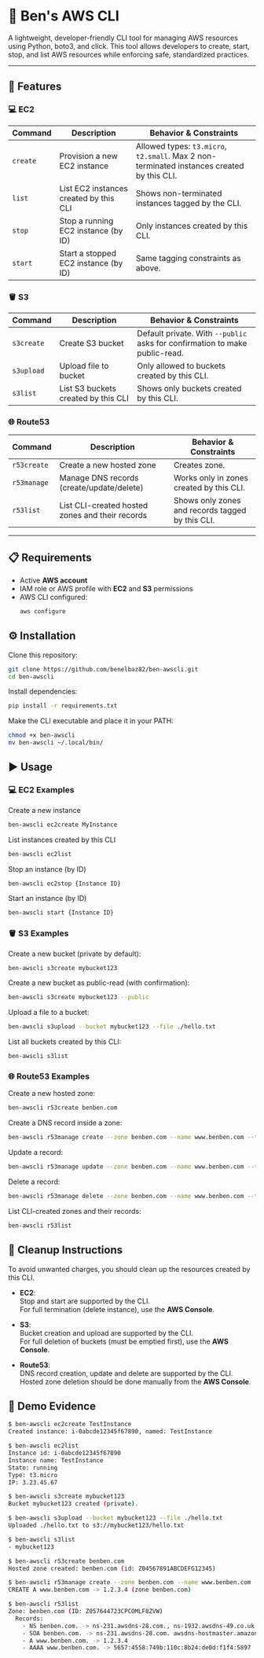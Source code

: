 # 🐧 Ben's AWS CLI

A lightweight, developer-friendly CLI tool for managing AWS resources using Python, boto3, and click.
This tool allows developers to create, start, stop, and list AWS resources while enforcing safe, standardized practices.

---

## 🚀 Features

### 💻 EC2

| Command     | Description                            | Behavior & Constraints                                                                 |
|-------------|----------------------------------------|----------------------------------------------------------------------------------------|
| `create`    | Provision a new EC2 instance           | Allowed types: `t3.micro`, `t2.small`. Max 2 non-terminated instances created by this CLI. |
| `list`      | List EC2 instances created by this CLI | Shows non-terminated instances tagged by the CLI.                                      |
| `stop`      | Stop a running EC2 instance (by ID)    | Only instances created by this CLI.                                        |
| `start`     | Start a stopped EC2 instance (by ID)   | Same tagging constraints as above.                                                     |

### 🪣 S3
| Command       | Description                              | Behavior & Constraints                                                      |
|---------------|------------------------------------------|-----------------------------------------------------------------------------|
| `s3create`    | Create S3 bucket                         | Default private. With `--public` asks for confirmation to make public-read. |
| `s3upload`    | Upload file to bucket                    | Only allowed to buckets created by this CLI.                                |
| `s3list`      | List S3 buckets created by this CLI       | Shows only buckets created by this CLI.                         |

### 🌐 Route53
| Command       | Description                                  | Behavior & Constraints                                        |
|---------------|----------------------------------------------|---------------------------------------------------------------|
| `r53create`   | Create a new hosted zone                     | Creates zone.                 |
| `r53manage`   | Manage DNS records (create/update/delete)    | Works only in zones created by this CLI.                      |
| `r53list`     | List CLI-created hosted zones and their records | Shows only zones and records tagged by this CLI.             |
---

## 📋 Requirements

- Active **AWS account**
- IAM role or AWS profile with **EC2** and **S3** permissions
- AWS CLI configured:
  ```bash
  aws configure
  ```
## ⚙️ Installation

Clone this repository:
```bash
git clone https://github.com/benelbaz82/ben-awscli.git
cd ben-awscli
```
Install dependencies:
```bash
pip install -r requirements.txt
```
Make the CLI executable and place it in your PATH:

```bash
chmod +x ben-awscli
mv ben-awscli ~/.local/bin/
```
## ▶️ Usage

### 💻 EC2 Examples

Create a new instance

```bash
ben-awscli ec2create MyInstance
```
List instances created by this CLI

```bash
ben-awscli ec2list
```
Stop an instance (by ID)

```bash
ben-awscli ec2stop {Instance ID}
```
Start an instance (by ID)

```bash
ben-awscli start {Instance ID}
```

### 🪣 S3 Examples

Create a new bucket (private by default):

```bash
ben-awscli s3create mybucket123
```

Create a new bucket as public-read (with confirmation):

```bash
ben-awscli s3create mybucket123 --public
```

Upload a file to a bucket:

```bash
ben-awscli s3upload --bucket mybucket123 --file ./hello.txt
```

List all buckets created by this CLI:

```bash
ben-awscli s3list
```

### 🌐 Route53 Examples

Create a new hosted zone:

```bash
ben-awscli r53create benben.com
```

Create a DNS record inside a zone:
```bash
ben-awscli r53manage create --zone benben.com --name www.benben.com --type A --value 1.2.3.4
```

Update a record:
```bash
ben-awscli r53manage update --zone benben.com --name www.benben.com --type A --value 5.6.7.8
```

Delete a record:
```bash
ben-awscli r53manage delete --zone benben.com --name www.benben.com --type A --value 5.6.7.8
```

List CLI-created zones and their records:
```bash
ben-awscli r53list
```

## 🧹 Cleanup Instructions

To avoid unwanted charges, you should clean up the resources created by this CLI.

-  **EC2**:  
  Stop and start are supported by the CLI.  
  For full termination (delete instance), use the **AWS Console**.

- **S3**:  
  Bucket creation and upload are supported by the CLI.  
  For full deletion of buckets (must be emptied first), use the **AWS Console**.

- **Route53**:  
  DNS record creation, update and delete are supported by the CLI.  
  Hosted zone deletion should be done manually from the **AWS Console**.

## 📸 Demo Evidence

```bash
$ ben-awscli ec2create TestInstance
Created instance: i-0abcde12345f67890, named: TestInstance

$ ben-awscli ec2list
Instance id: i-0abcde12345f67890
Instance name: TestInstance
State: running
Type: t3.micro
IP: 3.23.45.67

$ ben-awscli s3create mybucket123
Bucket mybucket123 created (private).

$ ben-awscli s3upload --bucket mybucket123 --file ./hello.txt
Uploaded ./hello.txt to s3://mybucket123/hello.txt

$ ben-awscli s3list
- mybucket123

$ ben-awscli r53create benben.com
Hosted zone created: benben.com (id: Z04567891ABCDEFG12345)

$ ben-awscli r53manage create --zone benben.com --name www.benben.com --type A --value 1.2.3.4
CREATE A www.benben.com -> 1.2.3.4 (zone benben.com)

$ ben-awscli r53list
Zone: benben.com (ID: Z057644723CPCOMLF8ZVW)
  Records:
    - NS benben.com. -> ns-231.awsdns-28.com., ns-1932.awsdns-49.co.uk., ns-1425.awsdns-50.org., ns-829.awsdns-39.net.
    - SOA benben.com. -> ns-231.awsdns-28.com. awsdns-hostmaster.amazon.com. 1 7200 900 1209600 86400
    - A www.benben.com. -> 1.2.3.4
    - AAAA www.benben.com. -> 5657:4558:749b:110c:8b24:de0d:f1f4:5897

```
